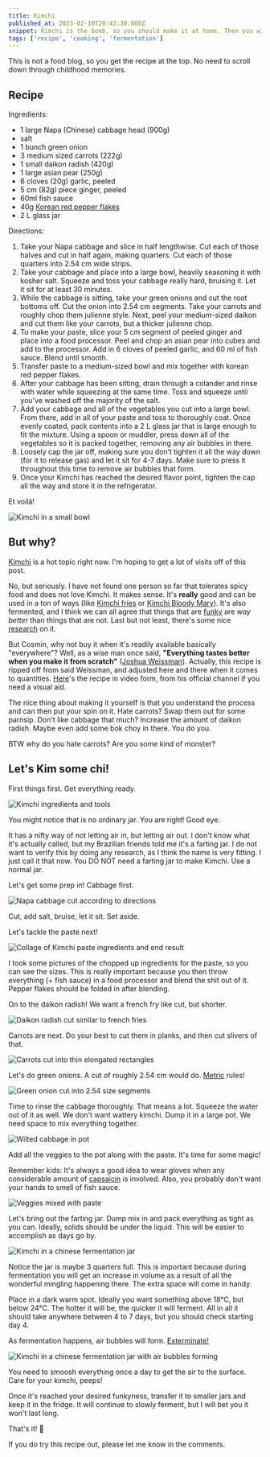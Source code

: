 ```yaml
---
title: Kimchi
published_at: 2023-02-10T20:43:30.860Z
snippet: Kimchi is the bomb, so you should make it at home. Then you will be the bomb too.
tags: ['recipe', 'cooking', 'fermentation']
---
```


This is not a food blog, so you get the recipe at the top. No need to scroll
down through childhood memories.

## Recipe

Ingredients:

- 1 large Napa (Chinese) cabbage head (900g)
- salt
- 1 bunch green onion
- 3 medium sized carrots (222g)
- 1 small daikon radish (420g)
- 1 large asian pear (250g)
- 6 cloves (20g) garlic, peeled
- 5 cm (82g) piece ginger, peeled
- 60ml fish sauce
- 40g
  [Korean red pepper flakes](https://en.wikipedia.org/wiki/Korean_chili_pepper#Gochugaru)
- 2 L glass jar

Directions:

1. Take your Napa cabbage and slice in half lengthwise. Cut each of those halves
   and cut in half again, making quarters. Cut each of those quarters into 2.54
   cm wide strips.
2. Take your cabbage and place into a large bowl, heavily seasoning it with
   kosher salt. Squeeze and toss your cabbage really hard, bruising it. Let it
   sit for at least 30 minutes.
3. While the cabbage is sitting, take your green onions and cut the root bottoms
   off. Cut the onion into 2.54 cm segments. Take your carrots and roughly chop
   them julienne style. Next, peel your medium-sized daikon and cut them like
   your carrots, but a thicker julienne chop.
4. To make your paste, slice your 5 cm segment of peeled ginger and place into a
   food processor. Peel and chop an asian pear into cubes and add to the
   processor. Add in 6 cloves of peeled garlic, and 60 ml of fish sauce. Blend
   until smooth.
5. Transfer paste to a medium-sized bowl and mix together with korean red pepper
   flakes.
6. After your cabbage has been sitting, drain through a colander and rinse with
   water while squeezing at the same time. Toss and squeeze until you’ve washed
   off the majority of the salt.
7. Add your cabbage and all of the vegetables you cut into a large bowl. From
   there, add in all of your paste and toss to thoroughly coat. Once evenly
   coated, pack contents into a 2 L glass jar that is large enough to fit the
   mixture. Using a spoon or muddler, press down all of the vegetables so it is
   packed together, removing any air bubbles in there.
8. Loosely cap the jar off, making sure you don’t tighten it all the way down
   (for it to release gas) and let it sit for 4-7 days. Make sure to press it
   throughout this time to remove air bubbles that form.
9. Once your Kimchi has reached the desired flavor point, tighten the cap all
   the way and store it in the refrigerator.

Et voilà!

![Kimchi in a small bowl](/kimchi-end-result.jpg)

## But why?

[Kimchi](https://en.wikipedia.org/wiki/Kimchi) is a hot topic right now. I'm
hoping to get a lot of visits off of this post.

No, but seriously. I have not found one person so far that tolerates spicy food
and does not love Kimchi. It makes sense. It's **really** good and can be used
in a ton of ways (like [Kimchi fries](https://thewoksoflife.com/kimchi-fries/)
or
[Kimchi Bloody Mary](https://www.foodandwine.com/recipes/kimchi-bloody-mary)).
It's also fermented, and I think we can all agree that things that are
[funky](https://www.youtube.com/watch?v=omab6QAwBCA) are _way better_ than
things that are not. Last but not least, there's some nice
[research](https://pubmed.ncbi.nlm.nih.gov/24456350/) on it.

But Cosmin, why not buy it when it's readily available basically "everywhere"?
Well, as a wise man once said, **"Everything tastes better when you make it from
scratch"** ([Joshua Weissman](https://www.joshuaweissman.com/)). Actually, this
recipe is ripped off from said Weissman, and adjusted here and there when it
comes to quantities.
[Here](https://www.youtube.com/watch?v=aXhJcdXPyYI&t=335s)'s the recipe in video
form, from his official channel if you need a visual aid.

The nice thing about making it yourself is that you understand the process and
can then put your spin on it. Hate carrots? Swap them out for some parnsip.
Don't like cabbage that much? Increase the amount of daikon radish. Maybe even
add some bok choy in there. You do you.

BTW why do you hate carrots? Are you some kind of monster?

## Let's Kim some chi!

First things first. Get everything ready.

![Kimchi ingredients and tools](/kimchi-ingredients.jpg)

You might notice that is no ordinary jar. You are right! Good eye.

It has a nifty way of not letting air in, but letting air out. I don't know what
it's actually called, but my Brazilian friends told me it's a farting jar. I do
not want to verify this by doing any research, as I think the name is very
fitting. I just call it that now. You DO NOT need a farting jar to make Kimchi.
Use a normal jar.

Let's get some prep in! Cabbage first.

![Napa cabbage cut according to directions](/kimchi-cabbage.jpg)

Cut, add salt, bruise, let it sit. Set aside.

Let's tackle the paste next!

![Collage of Kimchi paste ingredients and end result](/kimchi-paste-collage.jpg)

I took some pictures of the chopped up ingredients for the paste, so you can see
the sizes. This is really important because you then throw everything (+ fish
sauce) in a food processor and blend the shit out of it. Pepper flakes should be
folded in after blending.

On to the daikon radish! We want a french fry like cut, but shorter.

![Daikon radish cut similar to french fries](/kimchi-daikon.jpg)

Carrots are next. Do your best to cut them in planks, and then cut slivers of
that.

![Carrots cut into thin elongated rectangles](/kimchi-carrot.jpg)

Let's do green onions. A cut of roughly 2.54 cm would do.
[Metric](https://www.ilovemetric.com/) rules!

![Green onion cut into 2.54 size segments](/kimchi-green-onion.jpg)

Time to rinse the cabbage thoroughly. That means a lot. Squeeze the water out of
it as well. We don't want wattery kimchi. Dump it in a large pot. We need space
to mix everything together.

![Wilted cabbage in pot](/kimchi-cabbage-wilted.jpg)

Add all the veggies to the pot along with the paste. It's time for some magic!

Remember kids: It's always a good idea to wear gloves when any considerable
amount of [capsaicin](https://en.wikipedia.org/wiki/Capsaicin) is involved.
Also, you probably don't want your hands to smell of fish sauce.

![Veggies mixed with paste](/kimchi-money-shot.jpg)

Let's bring out the farting jar. Dump mix in and pack everything as tight as you
can. Ideally, solids should be under the liquid. This will be easier to
accomplish as days go by.

![Kimchi in a chinese fermentation jar](/kimchi-jarred.jpg)

Notice the jar is maybe 3 quarters full. This is important because during
fermentation you will get an increase in volume as a result of all the wonderful
mingling happening there. The extra space will come in handy.

Place in a dark warm spot. Ideally you want something above 18°C, but below
24°C. The hotter it will be, the quicker it will ferment. All in all it should
take anywhere between 4 to 7 days, but you should check starting day 4.

As fermentation happens, air bubbles will form.
[Exterminate!](https://www.youtube.com/watch?v=whNttXWlgoQ)

![Kimchi in a chinese fermentation jar with air bubbles forming](/kimchi-bubbles.jpg)

You need to smoosh everything once a day to get the air to the surface. Care for
your kimchi, peeps!

Once it's reached your desired funkyness, transfer it to smaller jars and keep
it in the fridge. It will continue to slowly ferment, but I will bet you it
won't last long.

That's it! 🎉

If you do try this recipe out, please let me know in the comments.
